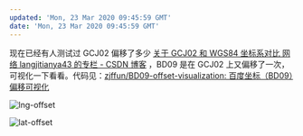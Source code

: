 ```yaml
---
updated: 'Mon, 23 Mar 2020 09:45:59 GMT'
date: 'Mon, 23 Mar 2020 09:45:59 GMT'
---
```


现在已经有人测试过 GCJ02 偏移了多少 [关于 GCJ02 和 WGS84 坐标系对比 网络 langjitianya43 的专栏 - CSDN 博客](https://blog.csdn.net/langjitianya43/article/details/49847363) ，BD09 是在 GCJ02 上又偏移了一次，可视化一下看看。代码见：[zjffun/BD09-offset-visualization: 百度坐标（BD09）偏移可视化](https://github.com/zjffun/BD09-offset-visualization)

![lng-offset](./images/lng-offset.png)

![lat-offset](./images/lat-offset.png)
